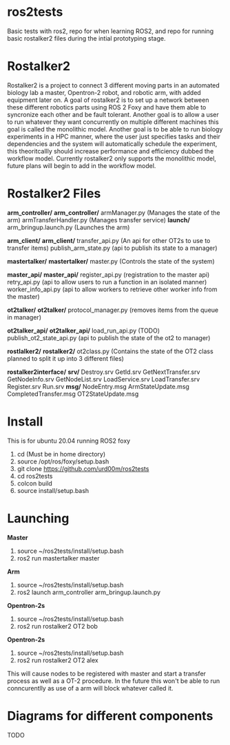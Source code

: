 # ros2tests
Basic tests with ros2, repo for when learning ROS2, and repo for running basic rostalker2 files during the intial prototyping stage.

# Rostalker2
Rostalker2 is a project to connect 3 different moving parts in an automated biology lab a master, Opentron-2 robot, and robotic arm, with added equipment later on. A goal of rostalker2 is to set up a network between these different robotics parts using ROS 2 Foxy and have them able to syncronize each other and be fault tolerant. Another goal is to allow a user to run whatever they want concurrently on multiple different machines this goal is called the monolithic model. Another goal is to be able to run biology experiments in a HPC manner, where the user just specifies tasks and their dependencies and the system will automatically schedule the experiment, this theoritcallly should increase performance and efficiency dubbed the workflow model. Currently rostalker2 only supports the monolithic model, future plans will begin to add in the workflow model.

# Rostalker2 Files
**arm_controller/**
		  **arm_controller/**
				    armManager.py (Manages the state of the arm)
				    armTransferHandler.py (Manages transfer service)
		  **launch/**
				    arm_bringup.launch.py (Launches the arm)

**arm_client/**
		  **arm_client/**
				    transfer_api.py (An api for other OT2s to use to transfer items)
				    publish_arm_state.py (api to publish its state to a manager)

**mastertalker/**
		  **mastertalker/**
				    master.py (Controls the state of the system)

**master_api/**
		  **master_api/**
				    register_api.py (registration to the master api)
				    retry_api.py (api to allow users to run a function in an isolated manner)
				    worker_info_api.py (api to allow workers to retrieve other worker info from the master)

**ot2talker/**
		  **ot2talker/**
				    protocol_manager.py (removes items from the queue in manager)

**ot2talker_api/**
		  **ot2talker_api/**
				    load_run_api.py (TODO)
				    publish_ot2_state_api.py (api to publish the state of the ot2 to manager)

**rostlalker2/**
		  **rostalker2/**
				    ot2class.py (Contains the state of the OT2 class planned to split it up into 3 different files)

**rostalker2interface/**
		  **srv/**
				    Destroy.srv
				    GetId.srv
				    GetNextTransfer.srv
				    GetNodeInfo.srv
				    GetNodeList.srv
				    LoadService.srv
				    LoadTransfer.srv
				    Register.srv
				    Run.srv
		  **msg/**
				    NodeEntry.msg
				    ArmStateUpdate.msg
				    CompletedTransfer.msg
				    OT2StateUpdate.msg

# Install
This is for ubuntu 20.04 running ROS2 foxy
1. cd (Must be in home directory)
2. source /opt/ros/foxy/setup.bash
3. git clone https://github.com/urd00m/ros2tests
4. cd ros2tests
5. colcon build
6. source install/setup.bash

# Launching
**Master**
1. source ~/ros2tests/install/setup.bash
2. ros2 run mastertalker master

**Arm**
1. source ~/ros2tests/install/setup.bash
2. ros2 launch arm_controller arm_bringup.launch.py

**Opentron-2s**
1. source ~/ros2tests/install/setup.bash
2. ros2 run rostalker2 OT2 bob

**Opentron-2s**
1. source ~/ros2tests/install/setup.bash
2. ros2 run rostalker2 OT2 alex

This will cause nodes to be registered with master and start a transfer process as well as a OT-2 procedure. In the future this won't be able to run conncurentlly as use of a arm will block whatever called it.

# Diagrams for different components
TODO
